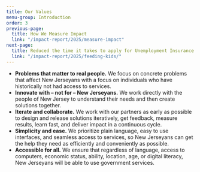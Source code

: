 ```yaml
---
title: Our Values
menu-group: Introduction
order: 3
previous-page:
  title: How We Measure Impact
  link: "/impact-report/2025/measure-impact"
next-page:
  title: Reduced the time it takes to apply for Unemployment Insurance from nearly 4 hours to less than 25 minutes
  link: "/impact-report/2025/feeding-kids/"
---
```


- **Problems that matter to real people.** We focus on concrete problems that affect New Jerseyans with a focus on individuals who have historically not had access to services.
- **Innovate with – not for – New Jerseyans.** We work directly with the people of New Jersey to understand their needs and then create solutions together.
- **Iterate and collaborate.** We work with our partners as early as possible to design and release solutions iteratively, get feedback, measure results, learn fast, and deliver impact in a continuous cycle.
- **Simplicity and ease.** We prioritize plain language, easy to use interfaces, and seamless access to services, so New Jerseyans can get the help they need as efficiently and conveniently as possible.
- **Accessible for all.** We ensure that regardless of language, access to computers, economic status, ability, location, age, or digital literacy, New Jerseyans will be able to use government services.
